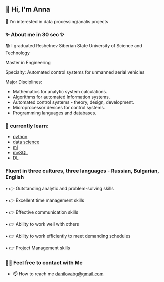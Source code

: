 ## 👋 Hi, I'm Anna

👀 I’m interested in data processing/analis projects

### ✨ About me in 30 sec ✨ </center>

   📚 I graduated Reshetnev Siberian State University of Science and Technology
   
   Master in Engineering

   Specialty: 
    Automated control systems for unmanned aerial vehicles

   Major Disciplines: 
   
   * Mathematics for analytic system calculations. 
   * Algorithms for automated Information systems. 
   * Automated control systems - theory, design, development. 
   * Microprocessor devices for control systems. 
   * Programming languages and databases.

### 🌱 currently learn:

   * [python](https://softuni.bg/) 
   * [data science](https://skillfactory.ru/) 
   * [ml](https://skillfactory.ru/)  
   * [mySQL](https://softuni.bg/) 
   * [DL](https://mipt.ru/science/labs/innovation/projects/deep_learning_school)


### Fluent in three cultures, three languages - Russian, Bulgarian, English

   • 👉 Outstanding analytic and problem-solving skills
   
   • 👉 Excellent time management skills
   
   • 👉 Effective communication skills
   
   • 👉 Ability to work well with others
   
   • 👉 Ability to work efficiently to meet demanding schedules
   
   • 👉 Project Management skills

### 🙌🏻 Feel free to contact with Me

* 📫 How to reach me danilovabg@gmail.com


